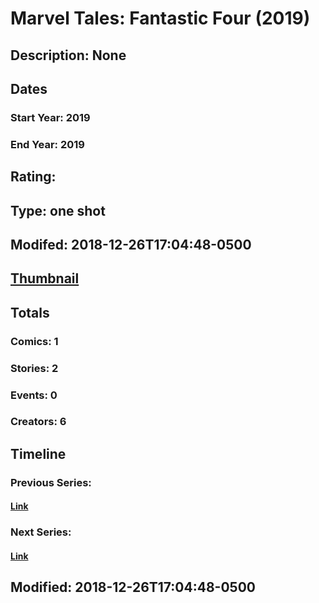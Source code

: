 # Marvel Tales: Fantastic Four (2019)
## Description: None
## Dates
### Start Year: 2019
### End Year: 2019
## Rating: 
## Type: one shot
## Modifed: 2018-12-26T17:04:48-0500
## [Thumbnail](http://i.annihil.us/u/prod/marvel/i/mg/b/40/image_not_available.jpg)
## Totals
### Comics: 1
### Stories: 2
### Events: 0
### Creators: 6
## Timeline
### Previous Series: 
#### [Link]()
### Next Series: 
#### [Link]()
## Modified: 2018-12-26T17:04:48-0500